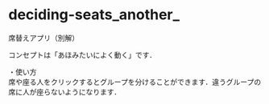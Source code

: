 # deciding-seats_another_
席替えアプリ（別解）

コンセプトは「あほみたいによく動く」です．

・使い方<br>
席や座る人をクリックするとグループを分けることができます．違うグループの席に人が座らないようになります．
